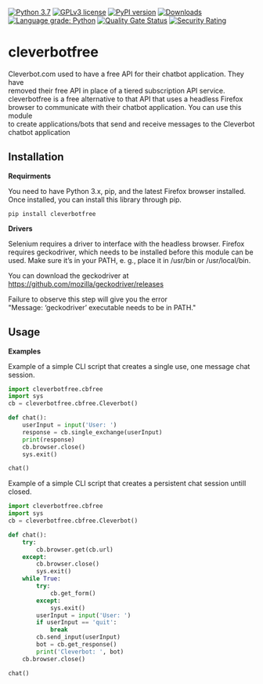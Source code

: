 [![Python 3.7](https://img.shields.io/badge/python-3.6+-blue.svg)](https://www.python.org/downloads/release/python-370/)
[![GPLv3 license](https://img.shields.io/badge/License-GPLv3-blue.svg)](http://perso.crans.org/besson/LICENSE.html)
[![PyPI version](https://badge.fury.io/py/cleverbotfree.svg)](https://badge.fury.io/py/cleverbotfree)
[![Downloads](https://pepy.tech/badge/cleverbotfree)](https://pepy.tech/project/cleverbotfree)
[![Language grade: Python](https://img.shields.io/lgtm/grade/python/g/plasticuproject/cleverbotfree.svg?logo=lgtm&logoWidth=18)](https://lgtm.com/projects/g/plasticuproject/cleverbotfree/context:python)
[![Quality Gate Status](https://sonarcloud.io/api/project_badges/measure?project=plasticuproject_cleverbotfree&metric=alert_status)](https://sonarcloud.io/dashboard?id=plasticuproject_cleverbotfree)
[![Security Rating](https://sonarcloud.io/api/project_badges/measure?project=plasticuproject_cleverbotfree&metric=security_rating)](https://sonarcloud.io/dashboard?id=plasticuproject_cleverbotfree)
# cleverbotfree
Cleverbot.com used to have a free API for their chatbot application. They have <br />
removed their free API in place of a tiered subscription API service. <br />
cleverbotfree is a free alternative to that API that uses a headless Firefox <br />
browser to communicate with their chatbot application. You can use this module <br />
to create applications/bots that send and receive messages to the Cleverbot <br />
chatbot application <br />


## Installation
<b>Requirments</b>

You need to have Python 3.x, pip, and the latest Firefox browser installed. <br />
Once installed, you can install this library through pip. <br />
```
pip install cleverbotfree
```

<b>Drivers</b>

Selenium requires a driver to interface with the headless browser. Firefox <br />
requires geckodriver, which needs to be installed before this module can be <br />
used. Make sure it’s in your PATH, e. g., place it in /usr/bin or /usr/local/bin. <br />

You can download the geckodriver at https://github.com/mozilla/geckodriver/releases <br />

Failure to observe this step will give you the error <br />
"Message: ‘geckodriver’ executable needs to be in PATH." <br />


## Usage
<b>Examples</b>

Example of a simple CLI script that creates a single use, one message chat session. <br />
```python
import cleverbotfree.cbfree
import sys
cb = cleverbotfree.cbfree.Cleverbot()

def chat():
    userInput = input('User: ')
    response = cb.single_exchange(userInput)
    print(response)
    cb.browser.close()
    sys.exit()

chat()
```

Example of a simple CLI script that creates a persistent chat session untill closed. <br />
```python
import cleverbotfree.cbfree
import sys
cb = cleverbotfree.cbfree.Cleverbot()

def chat():
    try:
        cb.browser.get(cb.url)
    except:
        cb.browser.close()
        sys.exit()
    while True:
        try:
            cb.get_form()
        except:
            sys.exit()
        userInput = input('User: ')
        if userInput == 'quit':
            break
        cb.send_input(userInput)
        bot = cb.get_response()
        print('Cleverbot: ', bot)
    cb.browser.close()

chat()
```

